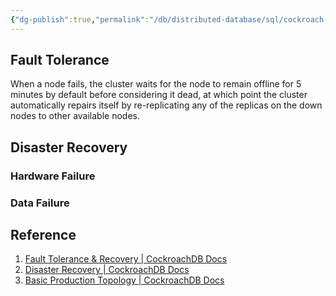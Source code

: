 ```yaml
---
{"dg-publish":true,"permalink":"/db/distributed-database/sql/cockroach-db/cockroach-db-fault-tolerance-and-disaster-recovery/","dgPassFrontmatter":true}
---
```



## Fault Tolerance

When a node fails, the cluster waits for the node to remain offline for 5 minutes by default before considering it dead, at which point the cluster automatically repairs itself by re-replicating any of the replicas on the down nodes to other available nodes.

## Disaster Recovery

### Hardware Failure
### Data Failure



## Reference

1. [Fault Tolerance & Recovery | CockroachDB Docs](https://www.cockroachlabs.com/docs/v22.1/demo-fault-tolerance-and-recovery)
2. [Disaster Recovery | CockroachDB Docs](https://www.cockroachlabs.com/docs/stable/disaster-recovery.html#data-failure)
3. [Basic Production Topology | CockroachDB Docs](https://www.cockroachlabs.com/docs/v22.1/topology-basic-production#configuration)